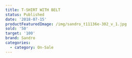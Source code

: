 ```yaml
---
title: T-SHIRT WITH BELT
status: Published
date: '2018-07-15'
productFeaturedImage: /img/sandro_t11136e-302_v_1.jpg
sold: '50'
target: '100'
brand: Sandro
categories:
  - category: On-Sale
---
```


